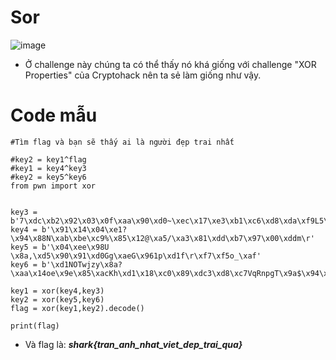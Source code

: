 # Sor
![image](https://user-images.githubusercontent.com/128831586/232324977-e8f9dc79-5997-4673-ba60-0719a196cc47.png)
- Ở challenge này chúng ta có thể thấy nó khá giống với challenge "XOR Properties" của Cryptohack nên ta sẻ làm giống như vậy.

# Code mẫu

    #Tìm flag và bạn sẽ thấy ai là người đẹp trai nhất

    #key2 = key1^flag
    #key1 = key4^key3
    #key2 = key5^key6
    from pwn import xor


    key3 = b'7\xdc\xb2\x92\x03\x0f\xaa\x90\xd0~\xec\x17\xe3\xb1\xc6\xd8\xda\xf9L5\xd4\xc9\x19\x1a^\x1e'
    key4 = b'\x91\x14\x04\xe1?\x94\x88N\xab\xbe\xc9%\x85\x12@\xa5/\xa3\x81\xdd\xb7\x97\x00\xddm\r'
    key5 = b'\x04\xee\x98U \x8a,\xd5\x90\x91\xd0Gg\xaeG\x961p\xd1f\r\xf7\xf5o_\xaf'
    key6 = b'\xd1NOTwjzy\x8a?\xaa\x14oe\x9e\x85\xacKh\xd1\x18\xc0\x89\xdc3\xd8\xc7VqRnpgT\x9a$\x94\x08'

    key1 = xor(key4,key3)
    key2 = xor(key5,key6)
    flag = xor(key1,key2).decode()

    print(flag)
    
- Và flag là: ***shark{tran_anh_nhat_viet_dep_trai_qua}***
